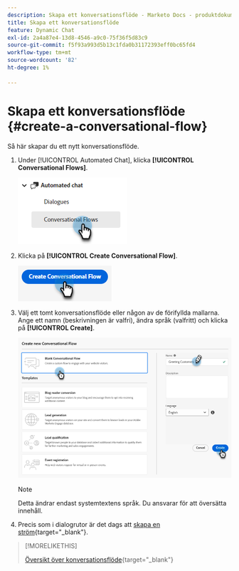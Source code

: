 ```yaml
---
description: Skapa ett konversationsflöde - Marketo Docs - produktdokumentation
title: Skapa ett konversationsflöde
feature: Dynamic Chat
exl-id: 2a4a87e4-13d8-4546-a9c0-75f36f5d83c9
source-git-commit: f5f93a993d5b13c1fda0b31172393eff0bc65fd4
workflow-type: tm+mt
source-wordcount: '82'
ht-degree: 1%

---
```


# Skapa ett konversationsflöde {#create-a-conversational-flow}

Så här skapar du ett nytt konversationsflöde.

1. Under [!UICONTROL Automated Chat], klicka **[!UICONTROL Conversational Flows]**.

   ![](assets/create-a-conversational-flow-1.png)

1. Klicka på **[!UICONTROL Create Conversational Flow]**.

   ![](assets/create-a-conversational-flow-2.png)

1. Välj ett tomt konversationsflöde eller någon av de förifyllda mallarna. Ange ett namn (beskrivningen är valfri), ändra språk (valfritt) och klicka på **[!UICONTROL Create]**.

   ![](assets/create-a-conversational-flow-3.png)

   >[!NOTE]
   >
   >Detta ändrar endast systemtextens språk. Du ansvarar för att översätta innehåll.

1. Precis som i dialogrutor är det dags att [skapa en ström](/help/marketo/product-docs/demand-generation/dynamic-chat/automated-chat/stream-designer.md#create-a-stream){target="_blank"}.

>[!MORELIKETHIS]
>
>[Översikt över konversationsflöde](/help/marketo/product-docs/demand-generation/dynamic-chat/automated-chat/conversational-flow-overview.md){target="_blank"}
